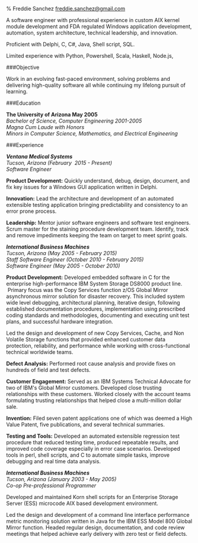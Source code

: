 % Freddie Sanchez
[freddie.sanchez@gmail.com](mailto:freddie.sanchez+resume@gmail.com)

  A software engineer with professional experience in custom AIX kernel module development and FDA regulated Windows application development, automation, system architecture, technical leadership, and innovation.

Proficient with Delphi, C, C\#, Java, Shell script, SQL.

Limited experience with Python, Powershell, Scala, Haskell, Node.js, 

###Objective 

Work in an evolving fast-paced environment, solving problems and delivering high-quality software all while continuing my lifelong pursuit of learning.


###Education 

**The University of Arizona May 2005**  
_Bachelor of Science, Computer Engineering 2001-2005_  
_Magna Cum Laude with Honors_  
_Minors in Computer Science, Mathematics, and Electrical Engineering_  

###Experience 

**_Ventana Medical Systems_**  
_Tucson, Arizona (February  2015 - Present)_  
_Software Engineer_

**Product Development:** Quickly understand, debug, design, document, and
fix key issues for a Windows GUI application written in Delphi.

**Innovation:** Lead the architecture and development of an automated
extensible testing application bringing predictability and consistency
to an error prone process.

**Leadership:** Mentor junior software engineers and software test
engineers. Scrum master for the staining procedure development team.
Identify, track and remove impediments keeping the team on target to
meet sprint goals.

**_International Business Machines_**  
_Tucson, Arizona (May 2005 - February 2015)_  
_Staff Software Engineer (October 2010 - February 2015)_  
_Software Engineer (May 2005 - October 2010)_

**Product Development:** Developed embedded software in C for the enterprise
high-performance IBM System Storage DS8000 product line.  Primary focus
was the Copy Services function z/OS Global Mirror asynchronous mirror
solution for disaster recovery. This included system wide level
debugging, architectural planning, iterative design, following
established documentation procedures, implementation using prescribed
coding standards and methodologies, documenting and executing unit test
plans, and successful hardware integration.

Led the design and development of new Copy Services, Cache, and Non
Volatile Storage functions that provided enhanced customer data
protection, reliability, and performance while working with
cross-functional technical worldwide teams.

**Defect Analysis:** Performed root cause analysis and provide fixes on
hundreds of field and test defects.

**Customer Engagement:** Served as an IBM Systems Technical Advocate for two
of IBM's Global Mirror customers. Developed close trusting relationships
with these customers. Worked closely with the account teams formulating
trusting relationships that helped close a multi-million dollar sale.

**Invention:** Filed seven patent applications one of which was deemed a
High Value Patent, five publications, and several technical summaries.

**Testing and Tools:** Developed an automated extensible regression test
procedure that reduced testing time, produced repeatable results, and
improved code coverage especially in error case scenarios. Developed
tools in perl, shell scripts, and C to automate simple tasks, improve
debugging and real time data analysis.

**_International Business Machines_**  
_Tucson, Arizona (January 2003 - May 2005)_  
_Co-op Pre-professional Programmer_

Developed and maintained Korn shell scripts for an Enterprise Storage
Server (ESS) microcode AIX based development environment.

Led the design and development of a command line interface performance
metric monitoring solution written in Java for the IBM ESS Model 800
Global Mirror function. Headed regular design, documentation, and code
review meetings that helped achieve early delivery with zero test or
field defects.


